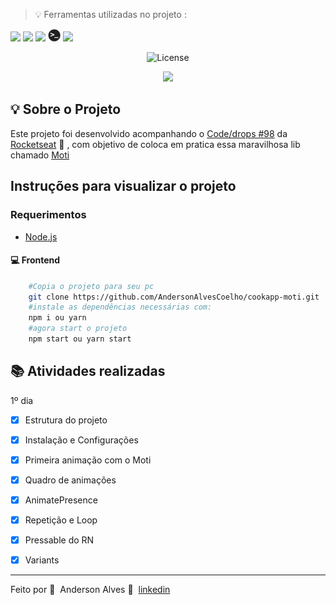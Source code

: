 > 💡 Ferramentas utilizadas no projeto :

<code><img height="20" src="https://upload.wikimedia.org/wikipedia/commons/thumb/a/a7/React-icon.svg/1200px-React-icon.svg.png"></code>
<code><img height="20" src="https://upload.wikimedia.org/wikipedia/commons/4/4c/Typescript_logo_2020.svg"></code>
<code><img height="20" src="https://moti.fyi/img/logo-grad.svg"></code>
<code><img height="20" src="https://raw.githubusercontent.com/github/explore/80688e429a7d4ef2fca1e82350fe8e3517d3494d/topics/terminal/terminal.png"></code>
<code><img height="20" src="https://upload.wikimedia.org/wikipedia/commons/thumb/9/9a/Visual_Studio_Code_1.35_icon.svg/1024px-Visual_Studio_Code_1.35_icon.svg.png"></code>


<p align="center">
<img alt="License" src="https://img.shields.io/static/v1?label=license&message=MIT&color=8257E5&labelColor=000000">
</p>

<div align="center">
  <img src="https://i.ytimg.com/vi/wb6bHqSQAgc/maxresdefault.jpg" />
</div>

## 💡 Sobre o Projeto

Este projeto foi desenvolvido acompanhando o [Code/drops #98](https://youtu.be/wb6bHqSQAgc) da [Rocketseat](https://rocketseat.com.br/) 🚀&nbsp;, com objetivo de coloca em pratica essa maravilhosa lib chamado [Moti](https://moti.fyi/)



## Instruções para visualizar o projeto
### Requerimentos

- [Node.js](https://nodejs.org/en/download/)

#### 💻 Frontend

```bash
    #Copia o projeto para seu pc
    git clone https://github.com/AndersonAlvesCoelho/cookapp-moti.git
    #instale as dependências necessárias com:
    npm i ou yarn
    #agora start o projeto
    npm start ou yarn start
```

## 📚 Atividades realizadas

1º dia
- [x] Estrutura do projeto
- [x] Instalação e Configurações
- [x] Primeira animação com o Moti
- [x] Quadro de animações
- [x] AnimatePresence
- [x] Repetição e Loop
- [x] Pressable do RN
- [x] Variants



---

Feito por 💜&nbsp; Anderson Alves 👋 &nbsp;[linkedin](https://www.linkedin.com/in/anderson-alves-7b5587133/)
